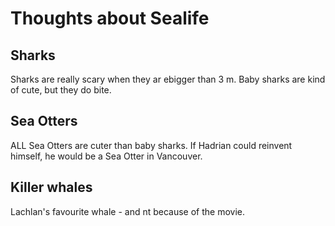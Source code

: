 # Thoughts about Sealife

## Sharks

Sharks are really scary when they ar ebigger than 3 m.
Baby sharks are kind of cute, but they do bite.

## Sea Otters

ALL Sea Otters are cuter than baby sharks.
If Hadrian could reinvent himself, he would be a Sea Otter
in Vancouver.

## Killer whales
Lachlan's favourite whale - and nt because of the movie.
